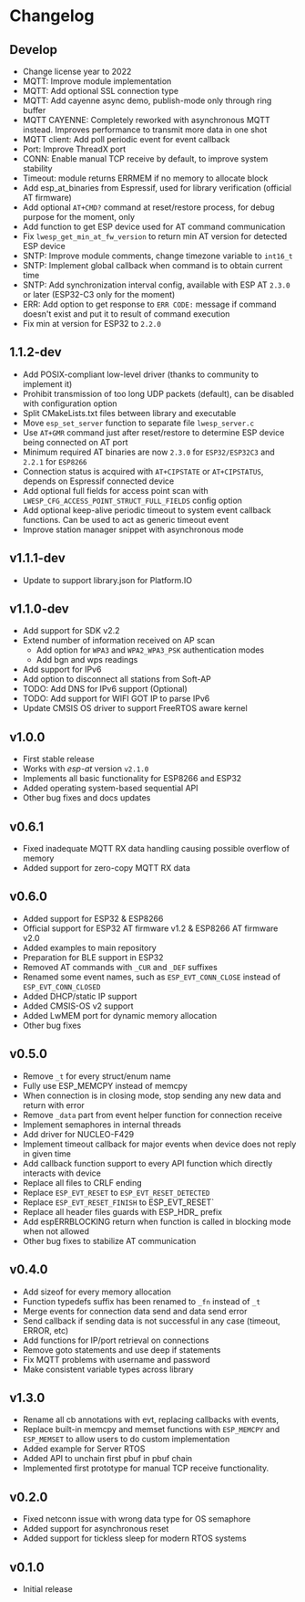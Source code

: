# Changelog

## Develop

- Change license year to 2022
- MQTT: Improve module implementation
- MQTT: Add optional SSL connection type
- MQTT: Add cayenne async demo, publish-mode only through ring buffer
- MQTT CAYENNE: Completely reworked with asynchronous MQTT instead. Improves performance to transmit more data in one shot
- MQTT client: Add poll periodic event for event callback
- Port: Improve ThreadX port
- CONN: Enable manual TCP receive by default, to improve system stability
- Timeout: module returns ERRMEM if no memory to allocate block
- Add esp_at_binaries from Espressif, used for library verification (official AT firmware)
- Add optional `AT+CMD?` command at reset/restore process, for debug purpose for the moment, only
- Add function to get ESP device used for AT command communication
- Fix `lwesp_get_min_at_fw_version` to return min AT version for detected ESP device
- SNTP: Improve module comments, change timezone variable to `int16_t`
- SNTP: Implement global callback when command is to obtain current time
- SNTP: Add synchronization interval config, available with ESP AT `2.3.0` or later (ESP32-C3 only for the moment)
- ERR: Add option to get response to `ERR CODE:` message if command doesn't exist and put it to result of command execution
- Fix min at version for ESP32 to `2.2.0`

## 1.1.2-dev

- Add POSIX-compliant low-level driver (thanks to community to implement it)
- Prohibit transmission of too long UDP packets (default), can be disabled with configuration option
- Split CMakeLists.txt files between library and executable
- Move `esp_set_server` function to separate file `lwesp_server.c`
- Use `AT+GMR` command just after reset/restore to determine ESP device being connected on AT port
- Minimum required AT binaries are now `2.3.0` for `ESP32/ESP32C3` and `2.2.1` for `ESP8266`
- Connection status is acquired with `AT+CIPSTATE` or `AT+CIPSTATUS`, depends on Espressif connected device
- Add optional full fields for access point scan with `LWESP_CFG_ACCESS_POINT_STRUCT_FULL_FIELDS` config option
- Add optional keep-alive periodic timeout to system event callback functions. Can be used to act as generic timeout event
- Improve station manager snippet with asynchronous mode

## v1.1.1-dev

- Update to support library.json for Platform.IO

## v1.1.0-dev

- Add support for SDK v2.2
- Extend number of information received on AP scan
  - Add option for `WPA3` and `WPA2_WPA3_PSK` authentication modes
  - Add bgn and wps readings
- Add support for IPv6
- Add option to disconnect all stations from Soft-AP
- TODO: Add DNS for IPv6 support (Optional)
- TODO: Add support for WIFI GOT IP to parse IPv6
- Update CMSIS OS driver to support FreeRTOS aware kernel

## v1.0.0

- First stable release
- Works with *esp-at* version `v2.1.0`
- Implements all basic functionality for ESP8266 and ESP32
- Added operating system-based sequential API
- Other bug fixes and docs updates

## v0.6.1

- Fixed inadequate MQTT RX data handling causing possible overflow of memory
- Added support for zero-copy MQTT RX data

## v0.6.0

- Added support for ESP32 & ESP8266
- Official support for ESP32 AT firmware v1.2 & ESP8266 AT firmware v2.0
- Added examples to main repository
- Preparation for BLE support in ESP32
- Removed AT commands with `_CUR` and `_DEF` suffixes
- Renamed some event names, such as `ESP_EVT_CONN_CLOSE` instead of `ESP_EVT_CONN_CLOSED`
- Added DHCP/static IP support
- Added CMSIS-OS v2 support
- Added LwMEM port for dynamic memory allocation
- Other bug fixes

## v0.5.0

- Remove `_t` for every struct/enum name
- Fully use ESP_MEMCPY instead of memcpy
- When connection is in closing mode, stop sending any new data and return with error
- Remove `_data` part from event helper function for connection receive
- Implement semaphores in internal threads
- Add driver for NUCLEO-F429
- Implement timeout callback for major events when device does not reply in given time
- Add callback function support to every API function which directly interacts with device
- Replace all files to CRLF ending
- Replace `ESP_EVT_RESET` to `ESP_EVT_RESET_DETECTED`
- Replace `ESP_EVT_RESET_FINISH` to ESP_EVT_RESET`
- Replace all header files guards with ESP_HDR_ prefix
- Add espERRBLOCKING return when function is called in blocking mode when not allowed
- Other bug fixes to stabilize AT communication

## v0.4.0

- Add sizeof for every memory allocation
- Function typedefs suffix has been renamed to `_fn` instead of `_t`
- Merge events for connection data send and data send error
- Send callback if sending data is not successful in any case (timeout, ERROR, etc)
- Add functions for IP/port retrieval on connections
- Remove goto statements and use deep if statements
- Fix MQTT problems with username and password
- Make consistent variable types across library

## v1.3.0

- Rename all cb annotations with evt, replacing callbacks with events,
- Replace built-in memcpy and memset functions with `ESP_MEMCPY` and `ESP_MEMSET` to allow users to do custom implementation
- Added example for Server RTOS
- Added API to unchain first pbuf in pbuf chain
- Implemented first prototype for manual TCP receive functionality.

## v0.2.0

- Fixed netconn issue with wrong data type for OS semaphore
- Added support for asynchronous reset
- Added support for tickless sleep for modern RTOS systems

## v0.1.0

- Initial release
